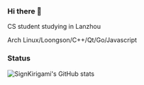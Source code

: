 ### Hi there 👋

CS student studying in Lanzhou

Arch Linux/Loongson/C++/Qt/Go/Javascript

### Status
![SignKirigami's GitHub stats](https://github-readme-stats.vercel.app/api?username=prcups&theme=buefy&show_icons=true)

